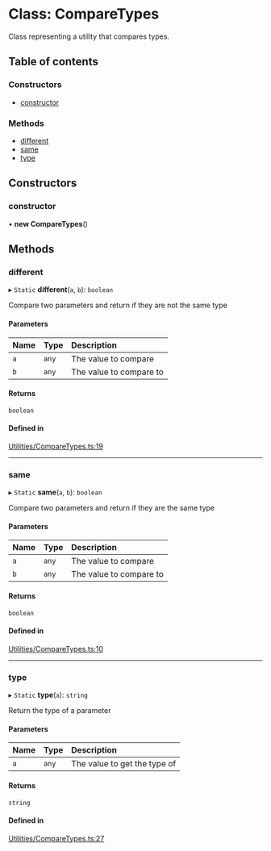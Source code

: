 # Class: CompareTypes

Class representing a utility that compares types.

## Table of contents

### Constructors

- [constructor](../wiki/CompareTypes#constructor)

### Methods

- [different](../wiki/CompareTypes#different)
- [same](../wiki/CompareTypes#same)
- [type](../wiki/CompareTypes#type)

## Constructors

### constructor

• **new CompareTypes**()

## Methods

### different

▸ `Static` **different**(`a`, `b`): `boolean`

Compare two parameters and return if they are not the same type

#### Parameters

| Name | Type | Description |
| :------ | :------ | :------ |
| `a` | `any` | The value to compare |
| `b` | `any` | The value to compare to |

#### Returns

`boolean`

#### Defined in

[Utilities/CompareTypes.ts:19](https://github.com/JFenlonWork/MooD-Custom-CodeBase-Babel-Ts/blob/64d10db/Code/src/Utilities/CompareTypes.ts#L19)

___

### same

▸ `Static` **same**(`a`, `b`): `boolean`

Compare two parameters and return if they are the same type

#### Parameters

| Name | Type | Description |
| :------ | :------ | :------ |
| `a` | `any` | The value to compare |
| `b` | `any` | The value to compare to |

#### Returns

`boolean`

#### Defined in

[Utilities/CompareTypes.ts:10](https://github.com/JFenlonWork/MooD-Custom-CodeBase-Babel-Ts/blob/64d10db/Code/src/Utilities/CompareTypes.ts#L10)

___

### type

▸ `Static` **type**(`a`): `string`

Return the type of a parameter

#### Parameters

| Name | Type | Description |
| :------ | :------ | :------ |
| `a` | `any` | The value to get the type of |

#### Returns

`string`

#### Defined in

[Utilities/CompareTypes.ts:27](https://github.com/JFenlonWork/MooD-Custom-CodeBase-Babel-Ts/blob/64d10db/Code/src/Utilities/CompareTypes.ts#L27)
